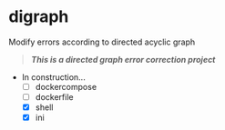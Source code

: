 # digraph
Modify errors according to directed acyclic graph

> ***This is a directed graph error correction project***
  - In construction...
    - [ ] dockercompose
    - [ ] dockerfile
    - [x] shell
    - [x] ini
